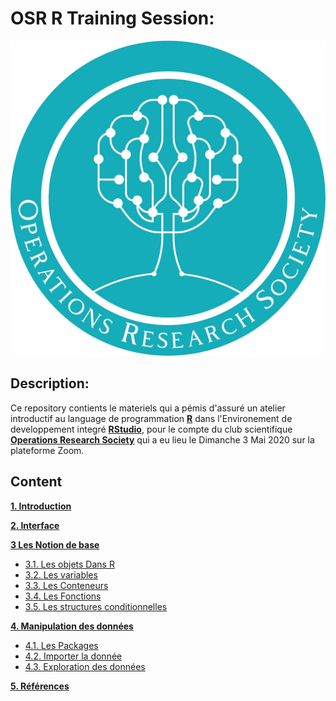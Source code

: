 # OSR R Training Session:

![ORS Logo](./img/logo.png "100px")

## Description:

Ce repository contients le materiels qui a pémis d'assuré un atelier introductif au language de programmation [**R**](https://cran.r-project.org/) dans l'Environement de developpement integré [**RStudio**](https://rstudio.com/), pour le compte du club scientifique [**Operations Research Society**](https://www.facebook.com/orsocietyclub/) qui a eu lieu le Dimanche 3 Mai 2020 sur la plateforme Zoom.

## Content

**[1. Introduction]()**

**[2. Interface]()**

**[3 Les Notion de base]()**

- [3.1. Les objets Dans R]()
- [3.2. Les variables]()
- [3.3. Les Conteneurs]()
- [3.4. Les Fonctions]()
- [3.5. Les structures conditionnelles]()

**[4. Manipulation des données]()**

- [4.1. Les Packages]()
- [4.2. Importer la donnée]()
- [4.3. Exploration des données]()

**[5. Références]()**
